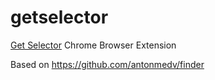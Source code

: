 # getselector
[Get Selector](https://chrome.google.com/webstore/detail/get-unique-css-selector/lkfaghhbdebclkklgjhhonadomejckai) Chrome Browser Extension

Based on https://github.com/antonmedv/finder

